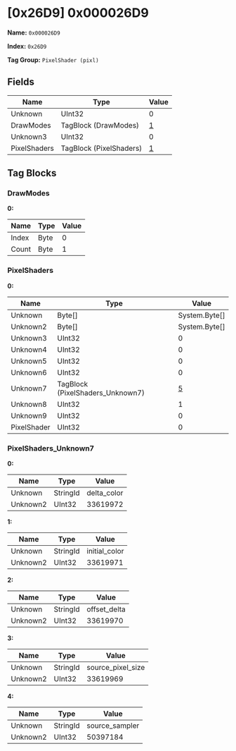 # [0x26D9] 0x000026D9

**Name:** ```0x000026D9```

**Index:** ```0x26D9```

**Tag Group:** ```PixelShader (pixl)```

## Fields

Name	| Type	| Value
---	|---	|---	|
Unknown	|UInt32	|0
DrawModes	|TagBlock (DrawModes)	|[1](#drawmodes)
Unknown3	|UInt32	|0
PixelShaders	|TagBlock (PixelShaders)	|[1](#pixelshaders)


## Tag Blocks

### DrawModes

**0:**

Name	| Type	| Value
---	|---	|---	|
Index	|Byte	|0
Count	|Byte	|1


### PixelShaders

**0:**

Name	| Type	| Value
---	|---	|---	|
Unknown	|Byte[]	|System.Byte[]
Unknown2	|Byte[]	|System.Byte[]
Unknown3	|UInt32	|0
Unknown4	|UInt32	|0
Unknown5	|UInt32	|0
Unknown6	|UInt32	|0
Unknown7	|TagBlock (PixelShaders_Unknown7)	|[5](#pixelshaders_unknown7)
Unknown8	|UInt32	|1
Unknown9	|UInt32	|0
PixelShader	|UInt32	|0


### PixelShaders_Unknown7

**0:**

Name	| Type	| Value
---	|---	|---	|
Unknown	|StringId	|delta_color
Unknown2	|UInt32	|33619972


**1:**

Name	| Type	| Value
---	|---	|---	|
Unknown	|StringId	|initial_color
Unknown2	|UInt32	|33619971


**2:**

Name	| Type	| Value
---	|---	|---	|
Unknown	|StringId	|offset_delta
Unknown2	|UInt32	|33619970


**3:**

Name	| Type	| Value
---	|---	|---	|
Unknown	|StringId	|source_pixel_size
Unknown2	|UInt32	|33619969


**4:**

Name	| Type	| Value
---	|---	|---	|
Unknown	|StringId	|source_sampler
Unknown2	|UInt32	|50397184


